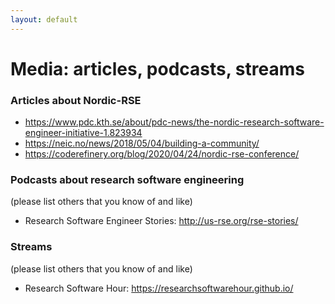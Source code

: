 ```yaml
---
layout: default
---
```


# Media: articles, podcasts, streams


### Articles about Nordic-RSE

- <https://www.pdc.kth.se/about/pdc-news/the-nordic-research-software-engineer-initiative-1.823934>
- <https://neic.no/news/2018/05/04/building-a-community/>
- <https://coderefinery.org/blog/2020/04/24/nordic-rse-conference/>


### Podcasts about research software engineering

(please list others that you know of and like)

- Research Software Engineer Stories: <http://us-rse.org/rse-stories/>


### Streams

(please list others that you know of and like)

- Research Software Hour: <https://researchsoftwarehour.github.io/>

